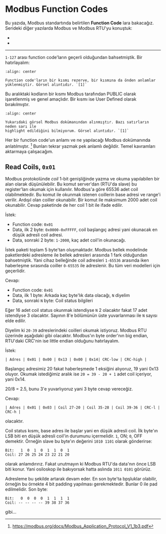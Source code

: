 # Modbus Function Codes

Bu yazıda, Modbus standartında belirtilen **Function Code** lara bakacağız.
Serideki diğer yazılarda Modbus ve Modbus RTU'yu konuştuk:

- [](modbus.md)
- [](modbus-rtu.md)

---

`1-127` arası function code'ların geçerli olduğundan bahsetmiştik. Bir
hatırlayalım:

```{figure} assets/modbus-figure-10.jpg
:align: center

Function code'ların bir kısmı rezerve, bir kısmına da önden anlamlar
yüklenmiştir. Görsel alıntıdır. `[1]`
```

Bu aralıktaki kodların bir kısmı Modbus tarafından PUBLIC olarak işaretlenmiş ve
genel amaçlıdır. Bir kısmı ise User Defined olarak bırakılmıştır.

```{figure} assets/modbus-function-codes-tablo.jpg
:align: center

Yukarıdaki görsel Modbus dokümanından alınmıştır. Bazı satırların neden sarı ile
highlight edildiğini bilmiyorum. Görsel alıntıdır. `[1]`
```

Her bir function code'un anlamı ve ne yapılacağı Modbus dokümanında anlatılmıştır.
[^1f] Bunları tekrar yazmak pek anlamlı değildir. Temel kavramları aktarmaya
çalışacağım.

## Read Coils, `0x01`

Modbus protokolünde *coil* 1-bit genişliğinde yazma ve okuma yapılabilen bir
alan olarak düşünülebilir. Bu komut server'dan (RTU'da slave) bu register'ları
okumak için kullanılır. Modbus'a göre 65536 adet coil olabilmektedir. Bu komut
ile okunmak istenen coillerin base adresi ve range'i verilir. Ardışıl olan coiller
okunabilir. Bir komut ile maksimum 2000 adet coil okunabilir. Cevap paketinde de
her coil 1 bit ile ifade edilir.

İstek:

- Function code: `0x01`
- Data, ilk 2 byte: `0x0000-0xFFFFF`, coil başlangıç adresi yani okunacak en
  düşük adresli coil adresi.
- Data, sonraki 2 byte: `1-2000`, kaç adet coil'in okunacağı.

İstek paketi toplam 5 byte'tan oluşmaktadır. Modbus bellek modelinde paketlerdeki
adresleme ile bellek adresleri arasında 1 fark olduğundan bahsetmiştik. Yani
cihaz belleğinde coil adresleri `1-65536` arasında iken haberleşme sırasında
coiller `0-65535` ile adreslenir. Bu tüm veri modelleri için geçerlidir.

Cevap:

- Function code: `0x01`
- Data, ilk 1 byte: Arkada kaç byte'lık data olacağı, `N` diyelim
- Data, sonraki `N` byte: Coil status bilgileri

Eğer 16 adet coil status okunmak istendiyse `N` 2 olacaktır fakat 17 adet
istendiyse 3 olacaktır. Sayının 8'e bölümünün üste yuvarlanması ile `N` sayısı
elde edilir.

Diyelim ki `20-39` adreslerindeki coilleri okumak istiyoruz. Modbus RTU üzerinde
aşağıdaki gibi olacaktır. Modbus'ın byte order'nın big endian, RTU'daki CRC'nin
ise little endian olduğunu hatırlayalım.

İstek:

```text
| Adres | 0x01 | 0x00 | 0x13 | 0x00 | 0x14| CRC-low | CRC-high |
```

Başlangıç adresimiz 20 fakat haberleşmede 1 eksiğini alıyoruz, 19 yani 0x13
oluyor. Okumak istediğimiz aralık ise `20 = 39 - 20 + 1` adet coil içeriyor,
yani 0x14.

20/8 = 2.5, bunu 3'e yuvarlıyoruz yani 3 byte cevap vereceğiz.

Cevap:

```text
| Adres | 0x01 | 0x03 | Coil 27-20 | Coil 35-28 | Coil 39-36 | CRC-l | CRC-h |
```

olacaktır.

Coil status kısmı, base adres ile başlar yani en düşük adresli coil.
İlk byte'ın LSB biti en düşük adresli coil'in durumunu içermelidir. `1`, ON;
`0`, OFF demektir. Örneğin slave bu byte'ın değerini `1010 1101` olarak
gönderirse:

```text
Bit:   1  0  1  0  1  1  0  1 
Coil: 27 26 25 24 23 22 21 20
```

olarak anlamdırırız. Fakat unutmayın ki Modbus RTU'da data'nın önce LSB biti
konur. Yani osiloskop ile bakıyorsak hatta aslında `1011 0101` görürüz.

Adresleme bu şekilde artarak devam eder. En son byte'ta bpşluklar olabilir,
örneğin bu örnekte 4 bit padding yapılması gerekmektedir. Bunlar 0 ile
pad edilmelidir. Son byte:

```text
Bit:   0  0  0  0  1  1  1  1 
Coil: -- -- -- -- 39 38 37 36
```

gibi...


[^1f]: <https://modbus.org/docs/Modbus_Application_Protocol_V1_1b3.pdf>
[^2f]: <https://www.modbus.org/docs/Modbus_over_serial_line_V1_02.pdf>